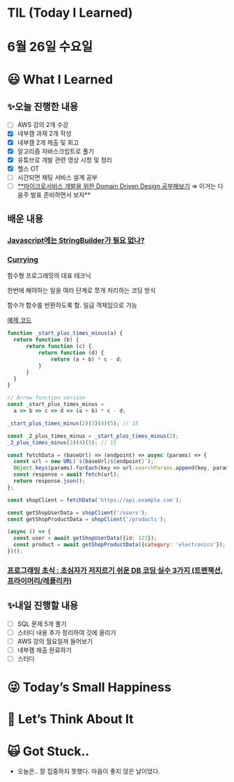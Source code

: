 # TIL (Today I Learned)

# 6월 26일 수요일

# 😃 What I Learned

## ✨오늘 진행한 내용

- [ ]  AWS 강의 2개 수강
- [x]  네부캠 과제 2개 작성
- [x]  네부캠 2개 제출 및 회고
- [x]  알고리즘 자바스크립트로 풀기
- [x]  유튜브로 개발 관련 영상 시청 및 정리
- [x]  헬스 OT
- [ ]  시간되면 채팅 서비스 설계 공부
- [ ]  [**마이크로서비스 개발을 위한 Domain Driven Design 공부해보기](https://www.youtube.com/watch?v=QUMERCN3rZs) ⇒ 이거는 다음주 발표 준비하면서 보자**

## 배운 내용

### [**Javascript에는 StringBuilder가 필요 없나?**](https://tech-monster.tistory.com/178)

### [Currying](https://www.youtube.com/watch?v=PRLWfdCFQTQ)

함수형 프로그래밍의 대표 테크닉

한번에 해야하는 일을 여러 단계로 쪼개 처리하는 코딩 방식

함수가 함수를 반환하도록 함. 일급 객체임으로 가능

[예제 코드](https://www.notion.so/Currying-9c0ef959812f4891902396a9626560f0?pvs=21)

```jsx
function _start_plus_times_minus(a) {
  return function (b) {
	  return function (c) {
		  return function (d) {
			  return (a + b) * c - d;
		  }
	  }
  }
}

// Arrow function version
const _start_plus_times_minus = 
  a => b => c => d => (a + b) * c - d;

_start_plus_times_minus(2)(3)(4)(5); // 15

const _2_plus_times_minus = _start_plus_times_minus(2);
_2_plus_times_minus(3)(4)(5); // 15
```

```jsx
const fetchData = (baseUrl) => (endpoint) => async (params) => {
  const url = new URL(`${baseUrl}${endpoint}`);
  Object.keys(params).forEach(key => url.searchParams.append(key, params[key]));
  const response = await fetch(url);
  return response.json();
};

const shopClient = fetchData('https://api.example.com');

const getShopUserData = shopClient('/users');
const getShopProductData = shopClient('/products');

(async () => {
  const user = await getShopUserData({id: 123});
  const product = await getShopProductData({category: 'electronics'});
})();
```

### [**프로그래밍 초식 : 초심자가 저지르기 쉬운 DB 코딩 실수 3가지 (트랜잭션, 프라이머리/레플리카)**](https://www.notion.so/DB-3-57ee2a99c8714afdaf8d40612e3e560f?pvs=21)

## ✨내일 진행할 내용

- [ ]  SQL 문제 5개 풀기
- [ ]  스터디 내용 추가 정리하여 깃에 올리기
- [ ]  AWS 강의 월요일꺼 들어보기
- [ ]  네부캠 제출 완료하기
- [ ]  스터디

# 😜 Today’s Small Happiness

# 🧐 Let’s Think About It

# 🙀 Got Stuck..

- 오늘은.. 잘 집중하지 못했다. 마음이 좋지 않은 날이었다.